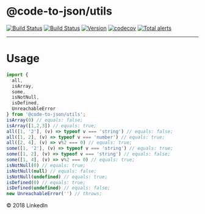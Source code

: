 # @code-to-json/utils

[![Build Status](https://travis-ci.org/code-to-json/code-to-json.svg?branch=master)](https://travis-ci.org/code-to-json/code-to-json)
[![Build Status](https://dev.azure.com/code-to-json/code-to-json/_apis/build/status/code-to-json.code-to-json)](https://dev.azure.com/code-to-json/code-to-json/_build/latest?definitionId=1)
[![Version](https://img.shields.io/npm/v/@code-to-json/utils.svg)](https://www.npmjs.com/package/@code-to-json/utils)
[![codecov](https://codecov.io/gh/code-to-json/code-to-json/branch/master/graph/badge.svg)](https://codecov.io/gh/code-to-json/code-to-json/tree/master/packages/utils/src)
[![Total alerts](https://img.shields.io/lgtm/alerts/g/code-to-json/code-to-json.svg?logo=lgtm&logoWidth=18)](https://lgtm.com/projects/g/code-to-json/code-to-json/alerts/)

---
# Usage
```js
import {
  all,
  isArray,
  some,
  isNotNull,
  isDefined,
  UnreachableError
} from '@code-to-json/utils';
isArray(0) // equals: false;
isArray([1,2,3]) // equals: true;
all([1, '2'], (v) => typeof v === 'string') // equals: false;
all([1, 2], (v) => typeof v === 'number') // equals: true;
all([2, 4], (v) => v%2 === 0) // equals: true;
some([1, '2'], (v) => typeof v === 'string') // equals: true;
some([1, 2], (v) => typeof v === 'string') // equals: false;
some([1, 4], (v) => v%2 === 0) // equals: true;
isNotNull(0) // equals: true;
isNotNull(null) // equals: false;
isNotNull(undefined) // equals: true;
isDefined(0) // equals: true;
isDefined(undefined) // equals: false;
new UnreachableError('') // throws;
```
© 2018 LinkedIn

